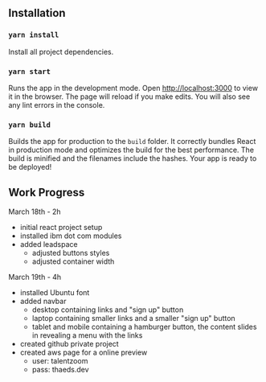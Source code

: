 ## Installation

### `yarn install`

Install all project dependencies.

### `yarn start`

Runs the app in the development mode. Open [http://localhost:3000](http://localhost:3000) to view it in the browser. The page will reload if you make edits. You will also see any lint errors in the console.

### `yarn build`

Builds the app for production to the `build` folder. It correctly bundles React in production mode and optimizes the build for the best performance. The build is minified and the filenames include the hashes. Your app is ready to be deployed!

## Work Progress

March 18th - 2h

- initial react project setup
- installed ibm dot com modules
- added leadspace
  - adjusted buttons styles
  - adjusted container width

March 19th - 4h

- installed Ubuntu font
- added navbar
  - desktop containing links and "sign up" button
  - laptop containing smaller links and a smaller "sign up" button
  - tablet and mobile containing a hamburger button, the content slides in revealing a menu with the links
- created github private project
- created aws page for a online preview
  - user: talentzoom
  - pass: thaeds.dev
